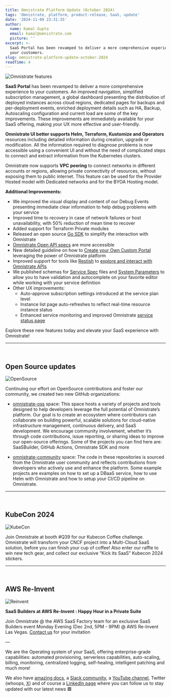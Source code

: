 ```yaml
---
title: Omnistrate Platform Update (October 2024)
tags: 'Omnistrate, platform, product-release, SaaS, update'
date: '2024-11-09 23:31:35'
author:
  name: Kamal Gupta
  email: kamal@omnistrate.com
  picture: ''
excerpt: >-
  SaaS Portal has been revamped to deliver a more comprehensive experience to
  your customers.
slug: omnistrate-platform-update-october-2024
readTime: 4
---
```


![Omnistrate features][2]

**SaaS Portal** has been revamped to deliver a more comprehensive experience to your customers. An improved navigation, simplified subscription management, a global dashboard presenting the distribution of deployed instances across cloud regions, dedicated pages for backups and per-deployment events, enriched deployment details such as HA, Backup, Autoscaling configuration and current load are some of the key improvements. These improvements are immediately available for your SaaS offering, making your UX more effective and user-friendly.

**Omnistrate UI better supports Helm, Terraform, Kustomize and Operators** resources including detailed information during creation, upgrade or modification. All the information required to diagnose problems is now accessible using a convenient UI and without the need of complicated steps to connect and extract information from the Kubernetes clusters. 

Omnistrate now supports **VPC peering** to connect networks in different accounts or regions, allowing private connectivity of resources, without exposing them to public internet. This feature can be used for the Provider Hosted model with Dedicated networks and for the BYOA Hosting model. 

**Additional Improvements:**

- We improved the visual display and content of our Debug Events presenting immediate clear information to help debug problems with your service
- Improved time to recovery in case of network failures or host unavailability, with 50% reduction of mean time to recover 
- Added support for Terraform Private modules
- Released an open source [Go SDK][3] to simplify the interaction with Omnistrate 
- [Omnistrate Open API specs][4] are more accessible 
- New detailed guideline on how to [Create your Own Custom Portal][5] leveraging the power of Omnistrate platform
- Improved support for tools like [Restish][6] to [explore and interact with Omnistrate APIs][7]
- We published schemas for [Service Spec][8] files and [System Parameters][9] to allow you to have validation and autocomplete on your favorite editor while working with your service definition
- Other UX improvements:
    - Auto-approve subscription settings introduced at the service plan level
    - Instance list page auto-refreshes to reflect real-time resource instance status
    - Enhanced service monitoring and improved Omnistrate [service status page][10]

Explore these new features today and elevate your SaaS experience with Omnistrate!


----------
<br/>


## Open Source updates ##

![OpenSource][15]

Continuing our effort on OpenSource contributions and foster our community, we created two new GitHub organizations:  

- [omnistrate-oss][11] space: This space hosts a variety of projects and tools designed to help developers leverage the full potential of Omnistrate’s platform. Our goal is to create an ecosystem where contributors can collaborate on building powerful, scalable solutions for cloud-native infrastructure management, continuous delivery, and SaaS development. We encourage community involvement, whether it’s through code contributions, issue reporting, or sharing ideas to improve our open-source offerings. Some of the projects you can find here are: SaaSBuilder, GitHub Actions, Omnistrate SDK and more

- [omnistrate-community][12] space: The code in these repositories is sourced from the Omnistrate user community and reflects contributions from developers who actively use and enhance the platform. Some example projects are examples on how to set up a DBaaS service, how to use Helm with Omnistrate and how to setup your CI/CD pipeline on Omnistrate. 


----------

<br/>


## KubeCon 2024 ##


![KubeCon][16]

Join Omnistrate at booth #Q39 for our Kubecon Coffee challenge. Omnistrate will transform your CNCF project into a Multi-Cloud SaaS solution, before you can finish your cup of coffee!  Also enter our raffle to win new tech gear, and collect our exclusive “Kick its SaaS” Kubecon 2024 stickers.


----------
<br/>


## AWS Re-Invent ##


![Reinvent][17]

**SaaS Builders at AWS Re-Invent : Happy Hour in a Private Suite**

Join Omnistrate @ the AWS SaaS Factory team for an exclusive SaaS Builders event Monday Evening (Dec 2nd, 5PM - 9PM) @ AWS Re-Invent Las Vegas.
[Contact us][14] for your invitation

— 

We are the Operating system of your SaaS, offering enterprise-grade capabilities: automated provisioning, serverless capabilities, auto-scaling, billing, monitoring, centralized logging, self-healing, intelligent patching and much more!

We also have [amazing docs][18], a [Slack community][19], a [YouTube channel][20], Twitter (whoops, [X][21]) and of course a [LinkedIn page][22] where you can follow us to stay updated with our latest news 🟩


  [1]: https://drive.google.com/thumbnail?id=1TLmi87MFqPI2Sm9JVAETnu49nCbI6A5g&sz=w720
  [2]: https://drive.google.com/thumbnail?id=1k1UoZpoAu2sK7cs-ZBB3RY3q7rLrRaLk&sz=w720
  [3]: https://github.com/omnistrate-oss/omnistrate-sdk-go
  [4]: https://docs.omnistrate.com/api/api-resources/
  [5]: https://docs.omnistrate.com/build-guides/build-your-own-portal/
  [6]: https://rest.sh/#/
  [7]: https://docs.omnistrate.com/build-guides/build-your-own-portal/?h=rest#restish
  [8]: https://docs.omnistrate.com/getting-started/service-plan-spec/#using-schema-validation
  [9]: https://docs.omnistrate.com/build-guides/system-parameters/#using-schema-validation
  [10]: https://status.omnistrate.cloud/
  [11]: https://github.com/omnistrate-oss
  [12]: https://github.com/omnistrate-community
  [13]: https://calendly.com/omnistrate
  [14]: email:team@omnistrate.com
  [15]: https://drive.google.com/thumbnail?id=1shKJgqNCrw1FlbU2yOFBQDeZWQixiTXI&sz=w720
  [16]: https://drive.google.com/thumbnail?id=1H9WRGudJlmnQcWorbgpyy4CXrnblVEB3&sz=w720
  [17]: https://drive.google.com/thumbnail?id=11AkTWTf19JIWNUC005MR0PJ64XUl_PXQ&sz=w720
  [18]: http://docs.omnistrate.com
  [19]: https://join.slack.com/t/cloudnative-u5h1399/shared_invite/zt-1qf3cgi37-lCV1vKJlrBioqGuVjKBtyw
  [20]: https://www.youtube.com/@omnistrate
  [21]: https://twitter.com/omnistrate
  [22]: https://www.linkedin.com/company/omnistrate/
